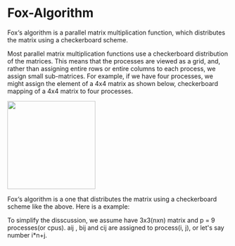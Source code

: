 # Fox-Algorithm
Fox‘s algorithm is a parallel matrix multiplication function, which distributes the matrix using a checkerboard scheme.

Most parallel matrix multiplication functions use a checkerboard distribution of the matrices. This means that the processes are viewed as a grid, and, rather than assigning entire rows or entire columns to each process, we assign small sub-matrices. For example, if we have four processes, we might assign the element of a 4x4 matrix as shown below, checkerboard mapping of a 4x4 matrix to four processes.

<img src="https://github.com/DakaiZhou/Fox-Algorithm/checkerboard.png" height="200" width="200">

Fox‘s algorithm is a one that distributes the matrix using a checkerboard scheme like the above. Here is a example:

To simplify the disscussion, we assume have 3x3(nxn) matrix and p = 9 processes(or cpus). aij , bij and cij are assigned to process(i, j), or  let's say number i*n+j.
